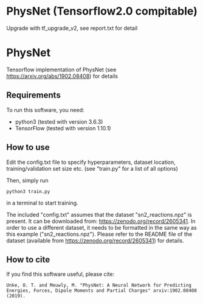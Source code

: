# PhysNet (Tensorflow2.0 compitable)
Upgrade with tf_upgrade_v2, see report.txt for detail 

# PhysNet

Tensorflow implementation of PhysNet (see https://arxiv.org/abs/1902.08408) for details

## Requirements

To run this software, you need:

- python3 (tested with version 3.6.3)
- TensorFlow (tested with version 1.10.1)



## How to use

Edit the config.txt file to specify hyperparameters, dataset location, training/validation set size etc.
(see "train.py" for a list of all options)

Then, simply run

```
python3 train.py 
```

in a terminal to start training. 

The included "config.txt" assumes that the dataset "sn2_reactions.npz" is present. It can be downloaded from: https://zenodo.org/record/2605341. In order to use a different dataset, it needs to be formatted in the same way as this example ("sn2_reactions.npz"). Please refer to the README file of the dataset (available from https://zenodo.org/record/2605341) for details.


## How to cite

If you find this software useful, please cite:

```
Unke, O. T. and Meuwly, M. "PhysNet: A Neural Network for Predicting Energies, Forces, Dipole Moments and Partial Charges" arxiv:1902.08408 (2019).
```


